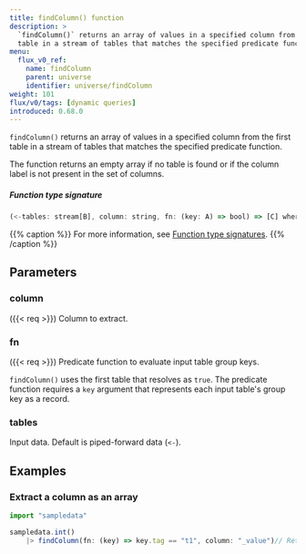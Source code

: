 ```yaml
---
title: findColumn() function
description: >
  `findColumn()` returns an array of values in a specified column from the first
  table in a stream of tables that matches the specified predicate function.
menu:
  flux_v0_ref:
    name: findColumn
    parent: universe
    identifier: universe/findColumn
weight: 101
flux/v0/tags: [dynamic queries]
introduced: 0.68.0
---
```


<!------------------------------------------------------------------------------

IMPORTANT: This page was generated from comments in the Flux source code. Any
edits made directly to this page will be overwritten the next time the
documentation is generated. 

To make updates to this documentation, update the function comments above the
function definition in the Flux source code:

https://github.com/influxdata/flux/blob/master/stdlib/universe/universe.flux#L3057-L3060

Contributing to Flux: https://github.com/influxdata/flux#contributing
Fluxdoc syntax: https://github.com/influxdata/flux/blob/master/docs/fluxdoc.md

------------------------------------------------------------------------------->

`findColumn()` returns an array of values in a specified column from the first
table in a stream of tables that matches the specified predicate function.

The function returns an empty array if no table is found or if the column
label is not present in the set of columns.

##### Function type signature

```js
(<-tables: stream[B], column: string, fn: (key: A) => bool) => [C] where A: Record, B: Record
```

{{% caption %}}
For more information, see [Function type signatures](/flux/v0/function-type-signatures/).
{{% /caption %}}

## Parameters

### column
({{< req >}})
Column to extract.



### fn
({{< req >}})
Predicate function to evaluate input table group keys.

`findColumn()` uses the first table that resolves as `true`.
The predicate function requires a `key` argument that represents each input
table's group key as a record.

### tables

Input data. Default is piped-forward data (`<-`).




## Examples

### Extract a column as an array

```js
import "sampledata"

sampledata.int()
    |> findColumn(fn: (key) => key.tag == "t1", column: "_value")// Returns [-2, 10, 7, 17, 15, 4]


```

